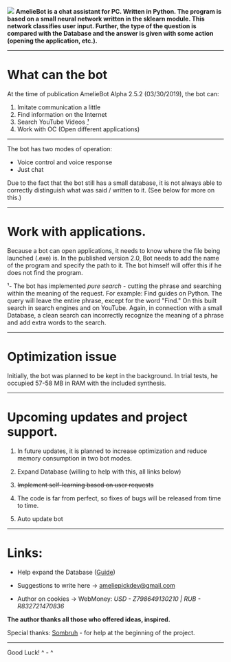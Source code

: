 ![](https://pp.userapi.com/c849424/v849424587/c32dd/JMbz1W60jPA.jpg)
**AmelieBot is a chat assistant for PC. Written in Python.
The program is based on a small neural network written in the sklearn module. This network classifies user input. Further, the type of the question is compared with the Database and the answer is given with some action (opening the application, etc.).**
***


# What can the bot


At the time of publication AmelieBot Alpha 2.5.2 (03/30/2019), the bot can:

1. Imitate communication a little
2. Find information on the Internet
3. Search YouTube Videos [*¹*](https://github.com/AmeliePick/AmelieChatBot#work-with-applications)
4. Work with OC (Open different applications)
***

The bot has two modes of operation:
- Voice control and voice response
- Just chat

Due to the fact that the bot still has a small database, it is not always able to correctly distinguish what was said / written to it.
(See below for more on this.)
***

# Work with applications.
Because a bot can open applications, it needs to know where the file being launched (.exe) is. In the published version 2.0, Bot needs to add the name of the program and specify the path to it. The bot himself will offer this if he does not find the program.

¹- The bot has implemented *pure search* - cutting the phrase and searching within the meaning of the request. For example: Find guides on Python. The query will leave the entire phrase, except for the word "Find." On this built search in search engines and on YouTube. Again, in connection with a small Database, a clean search can incorrectly recognize the meaning of a phrase and add extra words to the search.
***

# Optimization issue
Initially, the bot was planned to be kept in the background. In trial tests, he occupied 57-58 MB in RAM with the included synthesis.
***

# Upcoming updates and project support.

1. In future updates, it is planned to increase optimization and reduce memory consumption in two bot modes.

2. Expand Database (willing to help with this, all links below)

3. ~~Implement self-learning based on user requests~~

4. The code is far from perfect, so fixes of bugs will be released from time to time.

5. Auto update bot
***

# Links:
+ Help expand the Database ([Guide](https://github.com/AmeliePick/AmelieChatBot/tree/master/API))

+ Suggestions to write here -> ameliepickdev@gmail.com

+ Author on cookies -> WebMoney: *USD - Z798649130210 | RUB - R832721470836*


**The author thanks all those who offered ideas, inspired.**

Special thanks: [Sombruh](https://github.com/Sombruh) - for help at the beginning of the project.

***

Good Luck! ^ - ^

